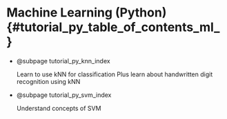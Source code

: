 Machine Learning (Python) {#tutorial_py_table_of_contents_ml_}
================

-   @subpage tutorial_py_knn_index

    Learn to use kNN for classification
    Plus learn about handwritten digit recognition using kNN

-   @subpage tutorial_py_svm_index

    Understand concepts of SVM
